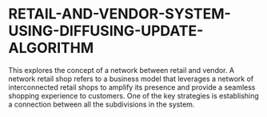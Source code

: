 # RETAIL-AND-VENDOR-SYSTEM-USING-DIFFUSING-UPDATE-ALGORITHM
This explores the concept of a network between retail and vendor. A network retail shop refers to a business model that leverages a network of interconnected retail shops to amplify its presence and provide a seamless shopping experience to customers. One of the key strategies is establishing a connection between all the subdivisions in the system.
